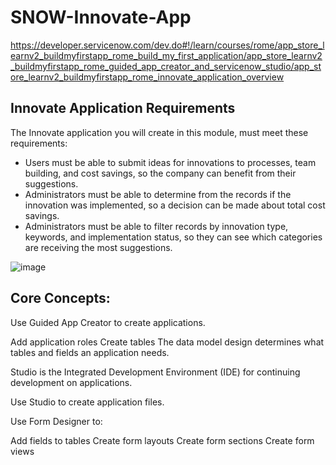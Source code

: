 # SNOW-Innovate-App
https://developer.servicenow.com/dev.do#!/learn/courses/rome/app_store_learnv2_buildmyfirstapp_rome_build_my_first_application/app_store_learnv2_buildmyfirstapp_rome_guided_app_creator_and_servicenow_studio/app_store_learnv2_buildmyfirstapp_rome_innovate_application_overview

## Innovate Application Requirements
The Innovate application you will create in this module, must meet these requirements:

- Users must be able to submit ideas for innovations to processes, team building, and cost savings, so the company can benefit from their suggestions.
- Administrators must be able to determine from the records if the innovation was implemented, so a decision can be made about total cost savings.
- Administrators must be able to filter records by innovation type, keywords, and implementation status, so they can see which categories are receiving the most suggestions.

![image](https://user-images.githubusercontent.com/12488769/149213346-b77bd34c-f6cb-4062-aab1-eccd4cc5668f.png)


## Core Concepts:

Use Guided App Creator to create applications.

Add application roles
Create tables
The data model design determines what tables and fields an application needs.

Studio is the Integrated Development Environment (IDE) for continuing development on applications.

Use Studio to create application files.

Use Form Designer to:

Add fields to tables
Create form layouts
Create form sections
Create form views

